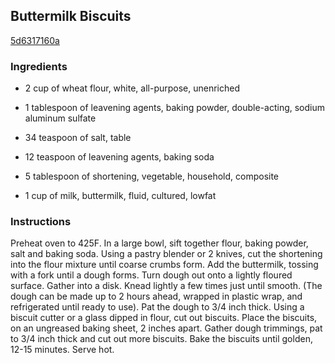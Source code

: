 ## Buttermilk Biscuits

[5d6317160a](http://www.food.com/recipe/buttermilk-biscuits-107568)

### Ingredients

 - 2 cup of wheat flour, white, all-purpose, unenriched

 - 1 tablespoon of leavening agents, baking powder, double-acting, sodium aluminum sulfate

 - 34 teaspoon of salt, table

 - 12 teaspoon of leavening agents, baking soda

 - 5 tablespoon of shortening, vegetable, household, composite

 - 1 cup of milk, buttermilk, fluid, cultured, lowfat

### Instructions

Preheat oven to 425F. In a large bowl, sift together flour, baking powder, salt and baking soda. Using a pastry blender or 2 knives, cut the shortening into the flour mixture until coarse crumbs form. Add the buttermilk, tossing with a fork until a dough forms. Turn dough out onto a lightly floured surface. Gather into a disk. Knead lightly a few times just until smooth. (The dough can be made up to 2 hours ahead, wrapped in plastic wrap, and refrigerated until ready to use). Pat the dough to 3/4 inch thick. Using a biscuit cutter or a glass dipped in flour, cut out biscuits. Place the biscuits, on an ungreased baking sheet, 2 inches apart. Gather dough trimmings, pat to 3/4 inch thick and cut out more biscuits. Bake the biscuits until golden, 12-15 minutes. Serve hot.